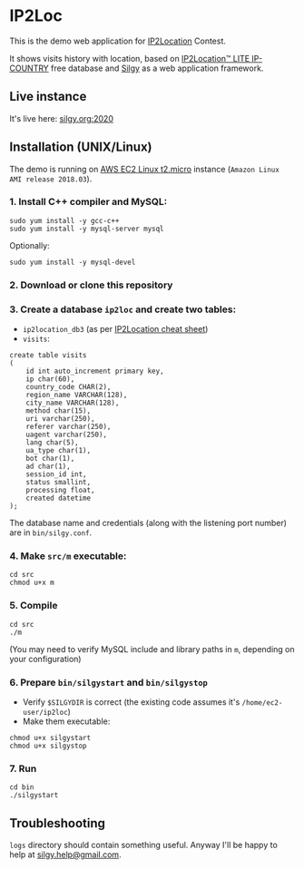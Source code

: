 # IP2Loc
This is the demo web application for [IP2Location](https://www.ip2location.com) Contest.

It shows visits history with location, based on [IP2Location™ LITE IP-COUNTRY](https://lite.ip2location.com/database/ip-country) free database and [Silgy](https://github.com/silgy/silgy) as a web application framework.

## Live instance
It's live here: [silgy.org:2020](http://silgy.org:2020)

## Installation (UNIX/Linux)
The demo is running on [AWS EC2 Linux t2.micro](https://aws.amazon.com/ec2/instance-types/t2) instance (`Amazon Linux AMI release 2018.03`).

### 1. Install C++ compiler and MySQL:
```
sudo yum install -y gcc-c++
sudo yum install -y mysql-server mysql
```
Optionally:
```
sudo yum install -y mysql-devel
```

### 2. Download or clone this repository

### 3. Create a database `ip2loc` and create two tables:

* `ip2location_db3` (as per [IP2Location cheat sheet](https://lite.ip2location.com/database/ip-country-region-city))
* `visits`:

```
create table visits
(
    id int auto_increment primary key,
    ip char(60),
    country_code CHAR(2),
    region_name VARCHAR(128),
    city_name VARCHAR(128),
    method char(15),
    uri varchar(250),
    referer varchar(250),
    uagent varchar(250),
    lang char(5),
    ua_type char(1),
    bot char(1),
    ad char(1),
    session_id int,
    status smallint,
    processing float,
    created datetime
);
```

The database name and credentials (along with the listening port number) are in `bin/silgy.conf`.

### 4. Make `src/m` executable:
```
cd src
chmod u+x m
```

### 5. Compile
```
cd src
./m
```
(You may need to verify MySQL include and library paths in `m`, depending on your configuration)

### 6. Prepare `bin/silgystart` and `bin/silgystop`
* Verify `$SILGYDIR` is correct (the existing code assumes it's `/home/ec2-user/ip2loc`)
* Make them executable:
```
chmod u+x silgystart
chmod u+x silgystop
```

### 7. Run 
```
cd bin
./silgystart
```
## Troubleshooting
`logs` directory should contain something useful. Anyway I'll be happy to help at silgy.help@gmail.com.
